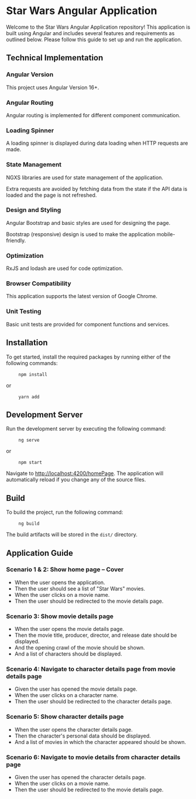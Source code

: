 <h1>Star Wars Angular Application</h1>

<p>Welcome to the Star Wars Angular Application repository! This application is built using Angular and includes several features and requirements as outlined below. Please follow this guide to set up and run the application.</p>

<h2>Technical Implementation</h2>

<h3>Angular Version</h3>
<p>This project uses Angular Version 16+.</p>

<h3>Angular Routing</h3>
<p>Angular routing is implemented for different component communication.</p>

<h3>Loading Spinner</h3>
<p>A loading spinner is displayed during data loading when HTTP requests are made.</p>

<h3>State Management</h3>
<p>NGXS libraries are used for state management of the application.</p>
<p>Extra requests are avoided by fetching data from the state if the API data is loaded and the page is not refreshed.</p>

<h3>Design and Styling</h3>
<p>Angular Bootstrap and basic styles are used for designing the page.</p>
<p>Bootstrap (responsive) design is used to make the application mobile-friendly.</p>

<h3>Optimization</h3>
<p>RxJS and lodash are used for code optimization.</p>

<h3>Browser Compatibility</h3>
<p>This application supports the latest version of Google Chrome.</p>

<h3>Unit Testing</h3>
<p>Basic unit tests are provided for component functions and services.</p>

<h2>Installation</h2>
<p>To get started, install the required packages by running either of the following commands:</p>
<pre>
    <code>npm install</code>
</pre>
<p>or</p>
<pre>
    <code>yarn add</code>
</pre>

<h2>Development Server</h2>
<p>Run the development server by executing the following command:</p>
<pre>
    <code>ng serve</code>
</pre>
<p>or</p>
<pre>
    <code>npm start</code>
</pre>
<p>Navigate to <a href="http://localhost:4200/homePage">http://localhost:4200/homePage</a>. The application will automatically reload if you change any of the source files.</p>

<h2>Build</h2>
<p>To build the project, run the following command:</p>
<pre>
    <code>ng build</code>
</pre>
<p>The build artifacts will be stored in the <code>dist/</code> directory.</p>

<h2>Application Guide</h2>

<h3>Scenario 1 & 2: Show home page – Cover</h3>
<ul>
  <li>When the user opens the application.</li>
  <li>Then the user should see a list of "Star Wars" movies.</li>
  <li>When the user clicks on a movie name.</li>
  <li>Then the user should be redirected to the movie details page.</li>
</ul>

<h3>Scenario 3: Show movie details page </h3>
<ul>
  <li>When the user opens the movie details page.</li>
  <li>Then the movie title, producer, director, and release date should be displayed.</li>
  <li>And the opening crawl of the movie should be shown.</li>
  <li>And a list of characters should be displayed.</li>
</ul>

<h3>Scenario 4: Navigate to character details page from movie details page</h3>
<ul>
  <li>Given the user has opened the movie details page.</li>
  <li>When the user clicks on a character name.</li>
  <li>Then the user should be redirected to the character details page.</li>
</ul>

<h3>Scenario 5: Show character details page</h3>
<ul>
  <li>When the user opens the character details page.</li>
  <li>Then the character's personal data should be displayed.</li>
  <li>And a list of movies in which the character appeared should be shown.</li>
</ul>

<h3>Scenario 6: Navigate to movie details from character details page</h3>
<ul>
  <li>Given the user has opened the character details page.</li>
  <li>When the user clicks on a movie name.</li>
  <li>Then the user should be redirected to the movie details page.</li>
</ul>
